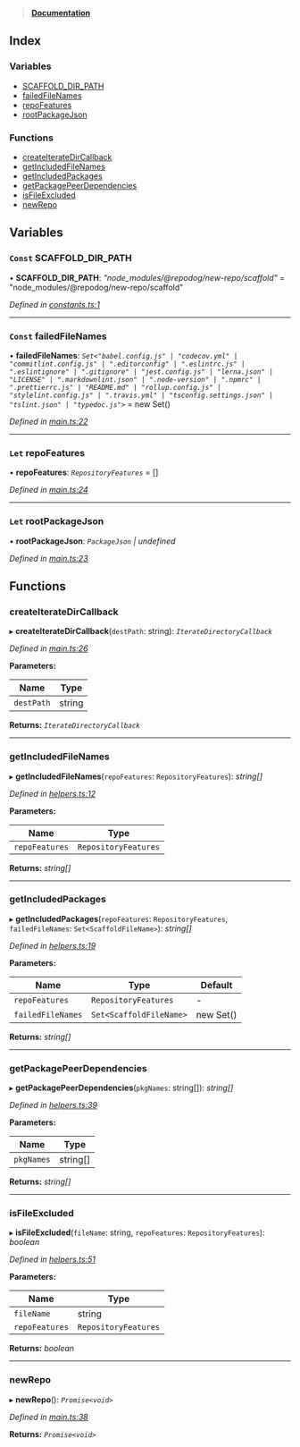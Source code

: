 > **[Documentation](README.md)**

## Index

### Variables

* [SCAFFOLD_DIR_PATH](README.md#const-scaffold_dir_path)
* [failedFileNames](README.md#const-failedfilenames)
* [repoFeatures](README.md#let-repofeatures)
* [rootPackageJson](README.md#let-rootpackagejson)

### Functions

* [createIterateDirCallback](README.md#createiteratedircallback)
* [getIncludedFileNames](README.md#getincludedfilenames)
* [getIncludedPackages](README.md#getincludedpackages)
* [getPackagePeerDependencies](README.md#getpackagepeerdependencies)
* [isFileExcluded](README.md#isfileexcluded)
* [newRepo](README.md#newrepo)

## Variables

### `Const` SCAFFOLD_DIR_PATH

• **SCAFFOLD_DIR_PATH**: *"node_modules/@repodog/new-repo/scaffold"* = "node_modules/@repodog/new-repo/scaffold"

*Defined in [constants.ts:1](https://github.com/dylanaubrey/repodog/blob/e5b373e/packages/new-repo/src/constants.ts#L1)*

___

### `Const` failedFileNames

• **failedFileNames**: *`Set<"babel.config.js" | "codecov.yml" | "commitlint.config.js" | ".editorconfig" | ".eslintrc.js" | ".eslintignore" | ".gitignore" | "jest.config.js" | "lerna.json" | "LICENSE" | ".markdownlint.json" | ".node-version" | ".npmrc" | ".prettierrc.js" | "README.md" | "rollup.config.js" | "stylelint.config.js" | ".travis.yml" | "tsconfig.settings.json" | "tslint.json" | "typedoc.js">`* =  new Set<ScaffoldFileName>()

*Defined in [main.ts:22](https://github.com/dylanaubrey/repodog/blob/e5b373e/packages/new-repo/src/main.ts#L22)*

___

### `Let` repoFeatures

• **repoFeatures**: *`RepositoryFeatures`* =  []

*Defined in [main.ts:24](https://github.com/dylanaubrey/repodog/blob/e5b373e/packages/new-repo/src/main.ts#L24)*

___

### `Let` rootPackageJson

• **rootPackageJson**: *`PackageJson` | undefined*

*Defined in [main.ts:23](https://github.com/dylanaubrey/repodog/blob/e5b373e/packages/new-repo/src/main.ts#L23)*

## Functions

###  createIterateDirCallback

▸ **createIterateDirCallback**(`destPath`: string): *`IterateDirectoryCallback`*

*Defined in [main.ts:26](https://github.com/dylanaubrey/repodog/blob/e5b373e/packages/new-repo/src/main.ts#L26)*

**Parameters:**

Name | Type |
------ | ------ |
`destPath` | string |

**Returns:** *`IterateDirectoryCallback`*

___

###  getIncludedFileNames

▸ **getIncludedFileNames**(`repoFeatures`: `RepositoryFeatures`): *string[]*

*Defined in [helpers.ts:12](https://github.com/dylanaubrey/repodog/blob/e5b373e/packages/new-repo/src/helpers.ts#L12)*

**Parameters:**

Name | Type |
------ | ------ |
`repoFeatures` | `RepositoryFeatures` |

**Returns:** *string[]*

___

###  getIncludedPackages

▸ **getIncludedPackages**(`repoFeatures`: `RepositoryFeatures`, `failedFileNames`: `Set<ScaffoldFileName>`): *string[]*

*Defined in [helpers.ts:19](https://github.com/dylanaubrey/repodog/blob/e5b373e/packages/new-repo/src/helpers.ts#L19)*

**Parameters:**

Name | Type | Default |
------ | ------ | ------ |
`repoFeatures` | `RepositoryFeatures` | - |
`failedFileNames` | `Set<ScaffoldFileName>` |  new Set() |

**Returns:** *string[]*

___

###  getPackagePeerDependencies

▸ **getPackagePeerDependencies**(`pkgNames`: string[]): *string[]*

*Defined in [helpers.ts:39](https://github.com/dylanaubrey/repodog/blob/e5b373e/packages/new-repo/src/helpers.ts#L39)*

**Parameters:**

Name | Type |
------ | ------ |
`pkgNames` | string[] |

**Returns:** *string[]*

___

###  isFileExcluded

▸ **isFileExcluded**(`fileName`: string, `repoFeatures`: `RepositoryFeatures`): *boolean*

*Defined in [helpers.ts:51](https://github.com/dylanaubrey/repodog/blob/e5b373e/packages/new-repo/src/helpers.ts#L51)*

**Parameters:**

Name | Type |
------ | ------ |
`fileName` | string |
`repoFeatures` | `RepositoryFeatures` |

**Returns:** *boolean*

___

###  newRepo

▸ **newRepo**(): *`Promise<void>`*

*Defined in [main.ts:38](https://github.com/dylanaubrey/repodog/blob/e5b373e/packages/new-repo/src/main.ts#L38)*

**Returns:** *`Promise<void>`*